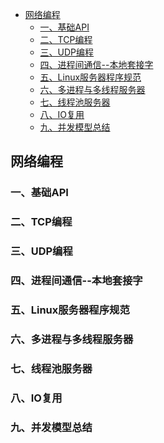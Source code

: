 <!-- START doctoc generated TOC please keep comment here to allow auto update -->
<!-- DON'T EDIT THIS SECTION, INSTEAD RE-RUN doctoc TO UPDATE -->


- [网络编程](#%E7%BD%91%E7%BB%9C%E7%BC%96%E7%A8%8B)
  - [一、基础API](#%E4%B8%80%E5%9F%BA%E7%A1%80api)
  - [二、TCP编程](#%E4%BA%8Ctcp%E7%BC%96%E7%A8%8B)
  - [三、UDP编程](#%E4%B8%89udp%E7%BC%96%E7%A8%8B)
  - [四、进程间通信--本地套接字](#%E5%9B%9B%E8%BF%9B%E7%A8%8B%E9%97%B4%E9%80%9A%E4%BF%A1--%E6%9C%AC%E5%9C%B0%E5%A5%97%E6%8E%A5%E5%AD%97)
  - [五、Linux服务器程序规范](#%E4%BA%94linux%E6%9C%8D%E5%8A%A1%E5%99%A8%E7%A8%8B%E5%BA%8F%E8%A7%84%E8%8C%83)
  - [六、多进程与多线程服务器](#%E5%85%AD%E5%A4%9A%E8%BF%9B%E7%A8%8B%E4%B8%8E%E5%A4%9A%E7%BA%BF%E7%A8%8B%E6%9C%8D%E5%8A%A1%E5%99%A8)
  - [七、线程池服务器](#%E4%B8%83%E7%BA%BF%E7%A8%8B%E6%B1%A0%E6%9C%8D%E5%8A%A1%E5%99%A8)
  - [八、IO复用](#%E5%85%ABio%E5%A4%8D%E7%94%A8)
  - [九、并发模型总结](#%E4%B9%9D%E5%B9%B6%E5%8F%91%E6%A8%A1%E5%9E%8B%E6%80%BB%E7%BB%93)

<!-- END doctoc generated TOC please keep comment here to allow auto update -->

## 网络编程

### 一、基础API
### 二、TCP编程
### 三、UDP编程 
### 四、进程间通信--本地套接字 
### 五、Linux服务器程序规范
### 六、多进程与多线程服务器
### 七、线程池服务器
### 八、IO复用
### 九、并发模型总结